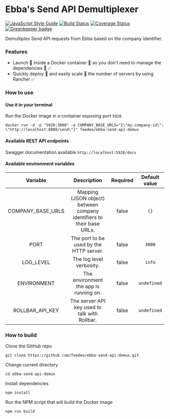 # Ebba's Send API Demultiplexer

[![JavaScript Style Guide](https://img.shields.io/badge/code%20style-standard-brightgreen.svg)](http://standardjs.com/) 
[![Build Status](https://travis-ci.org/feedeo/ebba-send-api-demux.svg?branch=master)](https://travis-ci.org/feedeo/ebba-send-api-demux)
[![Coverage Status](https://coveralls.io/repos/github/feedeo/ebba-send-api-demux/badge.svg?branch=master)](https://coveralls.io/github/feedeo/ebba-send-api-demux?branch=master)
[![Greenkeeper badge](https://badges.greenkeeper.io/feedeo/ebba-send-api-demux.svg?token=8bba7d4da58903d25c528315d06549f98f1261382e58c5228f02ff01914025cb&ts=1498125217303)](https://greenkeeper.io/)

Demultiplex Send API requests from Ebba based on the company identifier.

### Features
* Launch :rocket: inside a Docker container :whale: so you don't need to manage the dependencies :raised_hands: :white_check_mark:
* Quickly deploy :runner: and easily scale :two_men_holding_hands: the number of servers by using Rancher :white_check_mark:

### How to use

#### Use it in your terminal
Run the Docker image in a container exposing port `5928`
```
docker run -d -p "5928:3000" -e COMPANY_BASE_URLS="{\"my-company-id\": \"http://localhost:8080/send\"}" feedeo/ebba-send-api-demux
```

#### Available REST API endpoints
Swagger documentation available `http://localhost:5928/docs`

#### Available environment variables
Variable | Description | Required | Default value
:---:|:---:|:---:|:---:
COMPANY_BASE_URLS | Mapping (JSON object) between company identifiers to their base URLs. | false | `{}`
PORT | The port to be used by the HTTP server. | false | `3000`
LOG_LEVEL | The log level verbosity. | false | `info`
ENVIRONMENT | The environment the app is running on. | false | `undefined`
ROLLBAR_API_KEY | The server API key used to talk with Rollbar. | false | `undefined`

### How to build
Clone the GitHub repo
```
git clone https://github.com/feedeo/ebba-send-api-demux.git
```

Change current directory
```
cd ebba-send-api-demux
```

Install dependencies
```
npm install
```

Run the NPM script that will build the Docker image
```
npm run build
```

